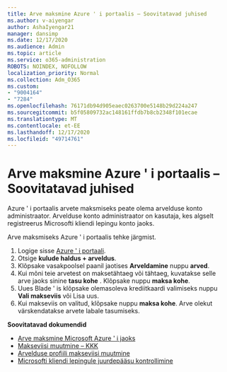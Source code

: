 ```yaml
---
title: Arve maksmine Azure ' i portaalis – Soovitatavad juhised
ms.author: v-aiyengar
author: AshaIyengar21
manager: dansimp
ms.date: 12/17/2020
ms.audience: Admin
ms.topic: article
ms.service: o365-administration
ROBOTS: NOINDEX, NOFOLLOW
localization_priority: Normal
ms.collection: Adm_O365
ms.custom:
- "9004164"
- "7284"
ms.openlocfilehash: 76171db94d905eaec0263700e5148b29d224a247
ms.sourcegitcommit: b5f05809732ac148161ffdb7b8cb2348f101ecae
ms.translationtype: MT
ms.contentlocale: et-EE
ms.lasthandoff: 12/17/2020
ms.locfileid: "49714761"
---
```

# <a name="pay-invoice-in-azure-portal---recommended-steps"></a>Arve maksmine Azure ' i portaalis – Soovitatavad juhised

Azure ' i portaalis arvete maksmiseks peate olema arvelduse konto administraator. Arvelduse konto administraator on kasutaja, kes algselt registreerus Microsofti kliendi lepingu konto jaoks. 

Arve maksmiseks Azure ' i portaalis tehke järgmist. 

1. Logige sisse [Azure ' i portaali](https://portal.azure.com/).
1. Otsige **kulude haldus + arveldus**.
1. Klõpsake vasakpoolsel paanil jaotises **Arveldamine** nuppu **arved**.
1. Kui mõni teie arvetest on maksetähtaeg või tähtaeg, kuvatakse selle arve jaoks sinine **tasu kohe** . Klõpsake nuppu **maksa kohe**.
1. Uues Blade ' is klõpsake olemasoleva krediitkaardi valimiseks nuppu **Vali makseviis** või Lisa uus.
1. Kui makseviis on valitud, klõpsake nuppu **maksa kohe**.
Arve olekut värskendatakse arvete labale tasumiseks.

**Soovitatavad dokumendid**

- [Arve maksmine Microsoft Azure ' i jaoks](https://docs.microsoft.com/azure/cost-management-billing/understand/pay-bill)
- [Makseviisi muutmine – KKK](https://docs.microsoft.com/azure/billing/billing-how-to-change-credit-card?WT.mc_id=Portal-Microsoft_Azure_Support#frequently-asked-questions)
- [Arvelduse profiili makseviisi muutmine](https://docs.microsoft.com/azure/cost-management-billing/manage/change-credit-card?WT.mc_id=Portal-Microsoft_Azure_Support#manage-credit-cards-for-a-microsoft-customer-agreement)
- [Microsofti kliendi lepingule juurdepääsu kontrollimine](https://docs.microsoft.com/azure/cost-management-billing/manage/change-credit-card?WT.mc_id=Portal-Microsoft_Azure_Support%22%20%5Cl%20%22manage-credit-cards-for-a-microsoft-customer-agreement%22%20%5Ct%20%22_blank#check-the-type-of-your-account)